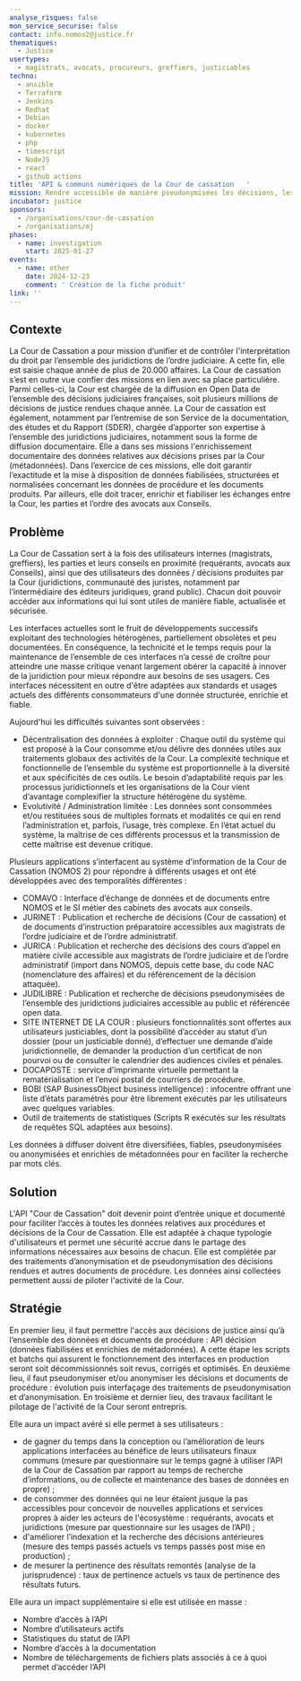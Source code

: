 ```yaml
---
analyse_risques: false
mon_service_securise: false
contact: info.nomos2@justice.fr
thematiques:
  - Justice
usertypes:
  - magistrats, avocats, procureurs, greffiers, justiciables
techno:
  - ansible
  - Terraform
  - Jenkins
  - Redhat
  - Debian
  - docker
  - kubernetes
  - php
  - timescript
  - NodeJS
  - react
  - github actions
title: 'API & communs numériques de la Cour de cassation   '
mission: Rendre accessible de manière pseudonymisées les décisions, les rapports, les documents des procédures de la Cour de Cassation pour faciliter la prise en compte de la jurisprudence pour les magistrats, les avocats, les procureurs, les greffiers, les justiciables. Visualiser les données pour permettre le pilotage des activités de la Cour de Cassation.
incubator: justice
sponsors:
  - /organisations/cour-de-cassation
  - /organisations/mj
phases:
  - name: investigation
    start: 2025-01-27
events:
  - name: other
    date: 2024-12-23
    comment: ' Création de la fiche produit'
link: ''
---
```

## Contexte

La Cour de Cassation a pour mission d’unifier et de contrôler l'interprétation du droit par l’ensemble des juridictions de l’ordre judiciaire. A cette fin, elle est saisie chaque année de plus de 20.000 affaires. La Cour de cassation s’est en outre vue confier des missions en lien avec sa place particulière. Parmi celles-ci, la Cour est chargée de la diffusion en Open Data de l’ensemble des décisions judiciaires françaises, soit plusieurs millions de décisions de justice rendues chaque année. La Cour de cassation est également, notamment par l’entremise de son Service de la documentation, des études et du Rapport (SDER), chargée d’apporter son expertise à l’ensemble des juridictions judiciaires, notamment sous la forme de diffusion documentaire.
Elle a dans ses missions l'enrichissement documentaire des données relatives aux décisions prises par la Cour (métadonnées).
Dans l’exercice de ces missions, elle doit garantir l’exactitude et la mise à disposition de données fiabilisées, structurées et normalisées concernant les données de procédure et les documents produits. Par ailleurs, elle doit tracer, enrichir et fiabiliser les échanges entre la Cour, les parties et l’ordre des avocats aux Conseils.


## Problème

La Cour de Cassation sert à la fois des utilisateurs internes (magistrats, greffiers), les parties et leurs conseils en proximité (requérants, avocats aux Conseils), ainsi que des utilisateurs des données / décisions produites par la Cour (juridictions, communauté des juristes, notamment par l’intermédiaire des éditeurs juridiques, grand public). Chacun doit pouvoir accéder aux informations qui lui sont utiles de manière fiable, actualisée et sécurisée. 

Les interfaces actuelles sont le fruit de développements successifs exploitant des technologies hétérogènes, partiellement obsolètes et peu documentées. En conséquence, la technicité et le temps requis pour la maintenance de l’ensemble de ces interfaces n’a cessé de croître pour atteindre une masse critique venant largement obérer la capacité à innover de la juridiction pour mieux répondre aux besoins de ses usagers. Ces interfaces nécessitent en outre d'être adaptées aux standards et usages actuels des différents consommateurs d'une donnée structurée, enrichie et fiable.

Aujourd'hui les difficultés suivantes sont observées :
* Décentralisation des données à exploiter :
Chaque outil du système qui est proposé à la Cour consomme et/ou délivre des données utiles aux traitements globaux des activités de la Cour. La complexité technique et fonctionnelle de l’ensemble du système est proportionnelle à la diversité et aux spécificités de ces outils. Le besoin d’adaptabilité requis par les processus juridictionnels et les organisations de la Cour vient d’avantage complexifier la structure hétérogène du système.
* Evolutivité / Administration limitée :
Les données sont consommées et/ou restituées sous de multiples formats et modalités ce qui en rend l’administration et, parfois, l’usage, très complexe. En l’état actuel du système, la maîtrise de ces différents processus et la transmission de cette maîtrise est devenue critique.

Plusieurs applications s’interfacent au système d'information de la Cour de Cassation (NOMOS 2) pour répondre à différents usages et ont été développées avec des temporalités différentes :
* COMAVO : Interface d’échange de données et de documents entre NOMOS et le SI métier des cabinets des avocats aux conseils.
* JURINET : Publication et recherche de décisions (Cour de cassation) et de documents d’instruction préparatoire accessibles aux magistrats de l’ordre judiciaire et de l’ordre administratif.
* JURICA : Publication et recherche des décisions des cours d’appel en matière civile accessible aux magistrats de l’ordre judiciaire et de l’ordre administratif (import dans NOMOS, depuis cette base, du code NAC (nomenclature des affaires) et du référencement de la décision attaquée).
* JUDILIBRE : Publication et recherche de décisions pseudonymisées de l’ensemble des juridictions judiciaires accessible au public et référencée open data.
* SITE INTERNET DE LA COUR : plusieurs fonctionnalités sont offertes aux utilisateurs justiciables, dont la possibilité d’accéder au statut d’un dossier (pour un justiciable donné), d’effectuer une demande d’aide juridictionnelle, de demander la production d’un certificat de non pourvoi ou de consulter le calendrier des audiences civiles et pénales.
* DOCAPOSTE : service d’imprimante virtuelle permettant la rematérialisation et l’envoi postal de courriers de procédure.
* BOBI (SAP BusinessObject business intelligence) : infocentre offrant une liste d’états paramétrés pour être librement exécutés par les utilisateurs avec quelques variables.
* Outil de traitements de statistiques (Scripts R exécutés sur les résultats de requêtes SQL adaptées aux besoins).

Les données à diffuser doivent être diversifiées, fiables, pseudonymisées ou anonymisées et enrichies de métadonnées pour en faciliter la recherche par mots clés. 


## Solution

L'API "Cour de Cassation" doit devenir point d’entrée unique et documenté pour faciliter l’accès à toutes les données relatives aux procédures et décisions de la Cour de Cassation. Elle est adaptée à chaque typologie d'utilisateurs et permet une sécurité accrue dans le partage des informations nécessaires aux besoins de chacun.
Elle est complétée par des traitements d’anonymisation et de pseudonymisation des décisions rendues et autres documents de procédure. 
Les données ainsi collectées permettent aussi de piloter l'activité de la Cour.



## Stratégie

En premier lieu, il faut permettre l'accès aux décisions de justice ainsi qu’à l’ensemble des données et documents de procédure : API décision (données fiabilisées et enrichies de métadonnées). A cette étape les scripts et batchs qui assurent le fonctionnement des interfaces en production seront soit décommissionnés soit revus, corrigés et optimisés. 
En deuxième lieu, il faut pseudonymiser et/ou anonymiser les décisions et documents de procédure : évolution puis interfaçage des traitements de pseudonymisation et d’anonymisation.
En troisième et dernier lieu, des travaux facilitant le pilotage de l'activité de la Cour seront entrepris. 

Elle aura un impact avéré si elle permet à ses utilisateurs :
* de gagner du temps dans la conception ou l’amélioration de leurs applications interfacées au bénéfice de leurs utilisateurs finaux communs (mesure par questionnaire sur le temps gagné à utiliser l’API de la Cour de Cassation par rapport au temps de recherche d’informations, ou de collecte et maintenance des bases de données en propre) ;
* de consommer des données qui ne leur étaient jusque la pas accessibles pour concevoir de nouvelles applications et services propres à aider les acteurs de l'écosystème : requérants, avocats et juridictions (mesure par questionnaire sur les usages de l’API) ;
* d'améliorer l’indexation et la recherche des décisions antérieures (mesure des temps passés actuels vs temps passés post mise en production) ;
* de mesurer la pertinence des résultats remontés (analyse de la jurisprudence) : taux de pertinence actuels vs taux de pertinence des résultats futurs.

Elle aura un impact supplémentaire si elle est utilisée en masse :
* Nombre d’accès à l’API
* Nombre d’utilisateurs actifs
* Statistiques du statut de l’API
* Nombre d’accès à la documentation
* Nombre de téléchargements de fichiers plats associés à ce à quoi permet d’accéder l’API

